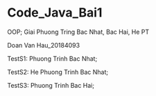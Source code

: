 # Code_Java_Bai1
OOP; Giai Phuong Tring Bac Nhat, Bac Hai, He PT

Doan Van Hau_20184093

TestS1:  Phuong Trinh Bac Nhat; 

TestS2:  He Phuong Trinh Bac Nhat; 

TestS3:  Phuong Trinh Bac Hai; 


